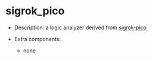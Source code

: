 # sigrok_pico

* Description: a logic analyzer derived from [sigrok-pico](https://github.com/pico-coder/sigrok-pico)

* Extra components:
  + none